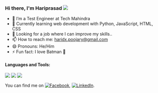 ### Hi there, I'm Hariprasad <img src="https://raw.githubusercontent.com/MartinHeinz/MartinHeinz/master/wave.gif" width="30px">

-   👷 I’m a Test Engineer at Tech Mahindra
-   🌱 Currently learning web development with Python, JavaScript, HTML, CSS
-   💼 Looking for a job where I can improve my skills..
-   📫 How to reach me: haridx.poojary@gmail.com
-   😄 Pronouns: He/Him
-   ⚡ Fun fact: I love Batman 🦇

#### Languages and Tools:

<code><img height="30" src="https://camo.githubusercontent.com/aa96ee3a3352c9c3c2161d3e95698d0885a277ab85d617fe77912627d37a3959/68747470733a2f2f6564656e742e6769746875622e696f2f537570657254696e7949636f6e732f696d616765732f7376672f707974686f6e2e737667"></code>
<code><img height="30" src="https://camo.githubusercontent.com/9496882abd182958bcea4238ab44f7eb8928d7a4144c150f18f6c55ceb9b4490/68747470733a2f2f6564656e742e6769746875622e696f2f537570657254696e7949636f6e732f696d616765732f7376672f6a6176617363726970742e737667"></code>
<code><img height="30" src="https://camo.githubusercontent.com/a499f82c059b2fd21339974a9a7dfe2b72180faa14c9d420c02806c2e9b4362e/68747470733a2f2f6564656e742e6769746875622e696f2f537570657254696e7949636f6e732f696d616765732f7376672f646a616e676f70726f6a6563742e737667"></code>

<!-- Actual text -->

You can find me on [![Facebook][1.2]][1], [![LinkedIn][2.2]][2].

<!-- Icons -->

[1.2]: <img height="20" src="https://raw.githubusercontent.com/HariprasadPoojary/HariprasadPoojary/ab4852b7e8792e7926fea035ef3c8ba2c1e4013d/icons/facebook.svg">
[2.2]: https://raw.githubusercontent.com/MartinHeinz/MartinHeinz/master/linkedin-3-16.png

<!-- Links to your social media accounts -->

[1]: https://www.facebook.com/HariiPoojary/
[2]: https://www.linkedin.com/in/hariprasadjanardhanpoojary/
